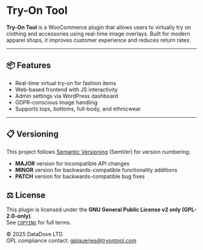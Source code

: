 # Try-On Tool

**Try-On Tool** is a WooCommerce plugin that allows users to virtually try on clothing and accessories using real-time image overlays. Built for modern apparel shops, it improves customer experience and reduces return rates.

---

## 📦 Features

- Real-time virtual try-on for fashion items
- Web-based frontend with JS interactivity
- Admin settings via WordPress dashboard
- GDPR-conscious image handling
- Supports tops, bottoms, full-body, and ethnicwear

---

## 📋 Versioning

This project follows [Semantic Versioning](https://semver.org/) (SemVer) for version numbering:
- **MAJOR** version for incompatible API changes
- **MINOR** version for backwards-compatible functionality additions
- **PATCH** version for backwards-compatible bug fixes

## ⚖️ License

This plugin is licensed under the **GNU General Public License v2 only (GPL-2.0-only)**.  
See [`COPYING`](./COPYING) for full terms.

© 2025 DataDove LTD  
GPL compliance contact: [gplqueries@tryontool.com](mailto:gplqueries@tryontool.com)
